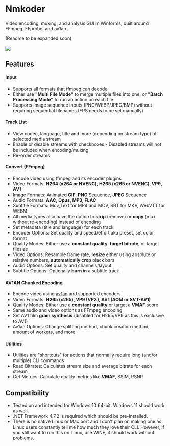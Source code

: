 # Nmkoder
Video encoding, muxing, and analysis GUI in Winforms, built around FFmpeg, FFprobe, and av1an.

(Readme to be expanded soon)

![](https://i.imgur.com/c8XtSlG.png)



## Features

#### Input

- Supports all formats that ffmpeg can decode
- Either use **"Multi File Mode"** to merge multiple files into one, or **"Batch Processing Mode"** to run an action on each file 
- Supports image sequence inputs (PNG/WEBP/JPEG/BMP) without requiring sequential filenames (FPS needs to be set manually)

#### Track List

- View codec, language, title and more (depending on stream type) of selected media stream
- Enable or disable streams with checkboxes - Disabled streams will not be included when encoding/muxing
- Re-order streams

#### Convert (FFmpeg)

- Encode video using ffmpeg and its encoder plugins
- Video Formats: **H264 (x264 or NVENC), H265 (x265 or NVENC), VP9, AV1**
- Image Formats: Animated **GIF**, **PNG** Sequence, **JPEG** Sequence
- Audio Formats: **AAC, Opus, MP3, FLAC**
- Subtitle Formats: Mov_Text for MP4 and MOV, SRT for MKV, WebVTT for WEBM
- All media types also have the option to **strip** (remove) or **copy** (mux without re-encoding) instead of encoding
- Set metadata (title and language) for each track
- Encoder Options: Set quality and speed/effort aka preset, set color format
- Quality Modes: Either use a **constant quality**, **target bitrate**, or target filesize
- Video Options: Resample frame rate, **resize** either using absolute or relative numbers, **automatically crop** black bars
- Audio Options: Set quality and channels/layout
- Subtitle Options: Optionally **burn in** a subtitle track

#### AV1AN Chunked Encoding

- Encode video using [av1an](https://github.com/master-of-zen/Av1an) and supported encoders
- Video Formats: **H265 (x265), VP9 (VPX), AV1 (AOM or SVT-AV1)**
- Quality Modes: Either use a **constant quality** or target a **VMAF** score
- Same audio and video options as FFmpeg encoding
- Set AV1 film **grain synthesis** (disabled for H265/VP9 as this is exclusive to AV1)
- Av1an Options: Change splitting method, chunk creation method, amount of workers, and more

#### Utilities

- Utilities are "shortcuts" for actions that normally require long (and/or multiple) CLI commands
- Read Bitrates: Calculates stream size and average bitrate for each stream
- Get Metrics: Calculate quality metrics like **VMAF**, SSIM, PSNR

## Compatibility

- Tested on and intended for Windows 10 64-bit. Windows 11 should work as well.
- .NET Framework 4.7.2 is required which should be pre-installed.
- There is no native Linux or Mac port and I don't plan on making one as Linux users constantly tell me how much they love their CLI. However, if you still want to run this on Linux, use WINE, it should work without problems. 
